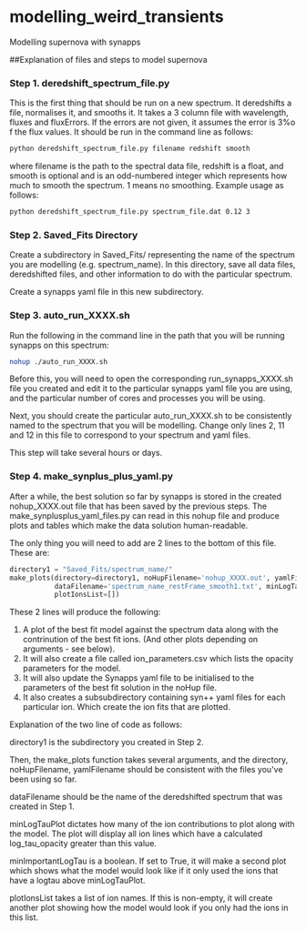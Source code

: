 # modelling_weird_transients
Modelling supernova with synapps

##Explanation of files and steps to model supernova

### Step 1. deredshift_spectrum_file.py
This is the first thing that should be run on a new spectrum. It deredshifts a file, normalises it, and smooths it. It takes a 3 column file with wavelength, fluxes and fluxErrors. If the errors are not given, it assumes the error is 3%o f the flux values. It should be run in the command line as follows:
```bash
python deredshift_spectrum_file.py filename redshift smooth
```
where filename is the path to the spectral data file, redshift is a float, and smooth is optional and is an odd-numbered integer which represents how much to smooth the spectrum. 1 means no smoothing. Example usage as follows:

```bash
python deredshift_spectrum_file.py spectrum_file.dat 0.12 3
```

### Step 2. Saved_Fits Directory
Create a subdirectory in Saved_Fits/ representing the name of the spectrum you are modelling (e.g. spectrum_name). In this directory, save all data files, deredshifted files, and other information to do with the particular spectrum.

Create a synapps yaml file in this new subdirectory.

### Step 3. auto_run_XXXX.sh
Run the following in the command line in the path that you will be running synapps on this spectrum:
```bash
nohup ./auto_run_XXXX.sh
```

Before this, you will need to open the corresponding run_synapps_XXXX.sh file you created and edit it to the particular synapps yaml file you are using, and the particular number of cores and processes you will be using.

Next, you should create the particular auto_run_XXXX.sh to be consistently named to the spectrum that you will be modelling. Change only lines 2, 11 and 12 in this file to correspond to your spectrum and yaml files.

This step will take several hours or days.

### Step 4. make_synplus_plus_yaml.py
After a while, the best solution so far by synapps is stored in the created nohup_XXXX.out file that has been saved by the previous steps. The make_synplusplus_yaml_files.py can read in this nohup file and produce plots and tables which make the data solution human-readable.

The only thing you will need to add are 2 lines to the bottom of this file. These are:

```python
directory1 = "Saved_Fits/spectrum_name/"
make_plots(directory=directory1, noHupFilename='nohup_XXXX.out', yamlFilename='spectrum_name.yaml',
           dataFilename='spectrum_name_restFrame_smooth1.txt', minLogTauPlot=-1, minImportantLogTau=False,
           plotIonsList=[])
```

These 2 lines will produce the following:
 1. A plot of the best fit model against the spectrum data along with the contrinution of the best fit ions. (And other plots depending on arguments - see below).
 2. It will also create a file called ion_parameters.csv which lists the opacity parameters for the model.
 3. It will also update the Synapps yaml file to be initialised to the parameters of the best fit solution in the noHup file.
 4. It also creates a subsubdirectory containing syn++ yaml files for each particular ion. Which create the ion fits that are plotted.
 
Explanation of the two line of code as follows:

directory1 is the subdirectory you created in Step 2.

Then, the make_plots function takes several arguments, and the directory, noHupFilename, yamlFilename should be consistent with the files you've been using so far. 

dataFilename should be the name of the deredshifted spectrum that was created in Step 1.

minLogTauPlot dictates how many of the ion contributions to plot along with the model. The plot will display all ion lines which have a calculated log_tau_opacity greater than this value.

minImportantLogTau is a boolean. If set to True, it will make a second plot which shows what the model would look like if it only used the ions that have a logtau above minLogTauPlot.

plotIonsList takes a list of ion names. If this is non-empty, it will create another plot showing how the model would look if you only had the ions in this list.




